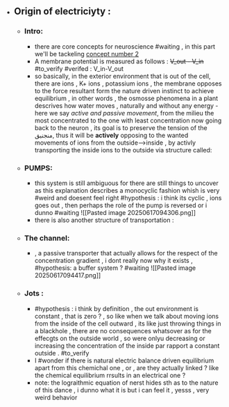 - ## Origin of electriciyty : 
	- ### Intro:
		-  there are core concepts for neuroscience #waiting , in this part we'll be tackeling [concept number 2](obsidian://open?vault=Obsidian%20Vault&file=Medical%20Neuroscience%2FCore%20Concepts%20in%20neuroscience) 
		- A membrane potential is measured as follows : ~~V_out - V_in~~ #to_verify #verifed : V_in-V_out
		- so basically, in the exterior environment  that is  out of the cell, there are ions , K+ ions , potassium ions , the membrane opposes to the force resultant form the nature driven instinct to achieve equilibrium , in other words , the osmosse phenomena in a plant descrives how water moves , naturally and without any energy -here we say *active and passive movement*, from the milieu the most concentrated to the one with least concentration now going back to the neuron , its goal is to preserve the tension of the منجنيق, thus it will be __actively__ opposing to the wanted movements of ions from the outside-->inside , by activly transporting the inside ions to the outside via structure called:
	- ### PUMPS:
		- this system is still ambiguous for there are still things to uncover as this explanation describes a monocyclic fashion whish is very #weird and doesent feel right #hypothesis : i think its cyclic , ions goes out , then perhaps the role of the pump is reversed or i dunno #waiting ![[Pasted image 20250617094306.png]]
		- there is also another structure of transportation :
	- ### The channel: 
		- , a passive transporter that actually allows for the respect of the concentration gradient , i dont really now why it exists , #hypothesis: a buffer system ? #waiting ![[Pasted image 20250617094417.png]]
		
	- ### Jots :
		- #hypothesis : i think by definition , the out environment is constant , that is zero ? , so like when we talk about moving ions from the inside of the cell outward , its like just throwing things in a blackhole , there are no consequences whatsover as for the effecgts on the outside world , so were onlyu decreasing or increasing the concentration of the inside par rapport a constant outside . #to_verify 
		- I #wonder if there is natural electric balance driven equilibrium apart from this chemichal one , or , are they actually linked ? like the chemical  equilibrium rrsults in an electrical one ?
		- note: the lograithmic equation of nerst hides sth as to the nature of this dance , i dunno what it is but i can feel it , yesss , very weird behavior 
